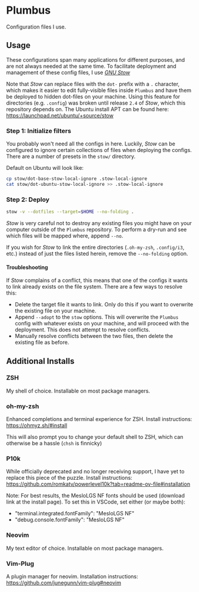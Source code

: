 # Plumbus

Configuration files I use. 

## Usage

These configurations span many applications for different purposes, and are not always needed at the same time.
To facilitate deployment and management of these config files, I use [*GNU Stow*](https://www.gnu.org/software/stow/)

Note that *Stow* can replace files with the `dot-` prefix with a `.` character, which makes it easier to edit fully-visible files inside `Plumbus` and have them be deployed to hidden dot-files on your machine.
Using this feature for directories (e.g. `.config`) was broken until release `2.4` of *Stow*, which this repository depends on. The Ubuntu install APT can be found here: https://launchpad.net/ubuntu/+source/stow

### Step 1: Initialize filters

You probably won't need all the configs in here. Luckily, *Stow* can be configured to ignore certain collections of files when deploying the configs. There are a number of presets in the `stow/` directory. 

Default on Ubuntu will look like:

```bash
cp stow/dot-base-stow-local-ignore .stow-local-ignore
cat stow/dot-ubuntu-stow-local-ignore >> .stow-local-ignore
```

### Step 2: Deploy

```bash
stow -v --dotfiles --target=$HOME --no-folding .
```

*Stow* is very careful not to destroy any existing files you might have on your computer outside of the `Plumbus` repository. To perform a dry-run and see which files will be mapped where, append `--no`.

If you wish for *Stow* to link the entire directories (`.oh-my-zsh`, `.config/i3`, etc.) instead of just the files listed herein, remove the `--no-folding` option.

#### Troubleshooting

If *Stow* complains of a conflict, this means that one of the configs it wants to link already exists on the file system. There are a few ways to resolve this:
- Delete the target file it wants to link. Only do this if you want to overwrite the existing file on your machine.
- Append `--adopt` to the `stow` options. This will overwrite the `Plumbus` config with whatever exists on your machine, and will proceed with the deployment. This does not attempt to resolve conflicts.
- Manually resolve conflicts between the two files, then delete the existing file as before.

## Additional Installs

### ZSH

My shell of choice. Installable on most package managers.

### oh-my-zsh

Enhanced completions and terminal experience for ZSH. Install instructions: https://ohmyz.sh/#install

This will also prompt you to change your default shell to ZSH, which can otherwise be a hassle (`chsh` is finnicky)

### P10k

While officially deprecated and no longer receiving support, I have yet to replace this piece of the puzzle. Install instructions: https://github.com/romkatv/powerlevel10k?tab=readme-ov-file#installation

Note: For best results, the MesloLGS NF fonts should be used (download link at the install page). To set this in VSCode, set either (or maybe both):
- "terminal.integrated.fontFamily": "MesloLGS NF"
- "debug.console.fontFamily": "MesloLGS NF"

### Neovim

My text editor of choice. Installable on most package managers.

### Vim-Plug

A plugin manager for neovim. Installation instructions: https://github.com/junegunn/vim-plug#neovim

